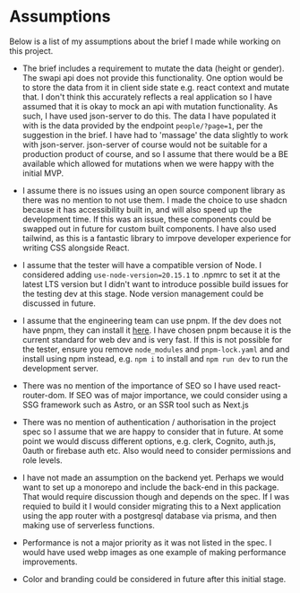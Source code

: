 # Assumptions

Below is a list of my assumptions about the brief I made while working on this project.

- The brief includes a requirement to mutate the data (height or gender). The swapi api does not provide this functionality. One option would be to store the data from it in client side state e.g. react context and mutate that. I don't think this accurately reflects a real application so I have assumed that it is okay to mock an api with mutation functionality. As such, I have used json-server to do this. The data I have populated it with is the data provided by the endpoint `people/?page=1`, per the suggestion in the brief. I have had to 'massage' the data slightly to work with json-server. json-server of course would not be suitable for a production product of course, and so I assume that there would be a BE available which allowed for mutations when we were happy with the initial MVP.

- I assume there is no issues using an open source component library as there was no mention to not use them. I made the choice to use shadcn because it has accessibility built in, and will also speed up the development time. If this was an issue, these components could be swapped out in future for custom built components. I have also used tailwind, as this is a fantastic library to imrpove developer experience for writing CSS alongside React.

- I assume that the tester will have a compatible version of Node. I considered adding `use-node-version=20.15.1` to .npmrc to set it at the latest LTS version but I didn't want to introduce possible build issues for the testing dev at this stage. Node version management could be discussed in future.

- I assume that the engineering team can use pnpm. If the dev does not have pnpm, they can install it [here](https://pnpm.io/installation). I have chosen pnpm because it is the current standard for web dev and is very fast. If this is not possible for the tester, ensure you remove `node_modules` and `pnpm-lock.yaml` and and install using npm instead, e.g. `npm i` to install and `npm run dev` to run the development server.

- There was no mention of the importance of SEO so I have used react-router-dom. If SEO was of major importance, we could consider using a SSG framework such as Astro, or an SSR tool such as Next.js

- There was no mention of authentication / authorisation in the project spec so I assume that we are happy to consider that in future. At some point we would discuss different options, e.g. clerk, Cognito, auth.js, 0auth or firebase auth etc. Also would need to consider permissions and role levels.

- I have not made an assumption on the backend yet. Perhaps we would want to set up a monorepo and include the back-end in this package. That would require discussion though and depends on the spec. If I was requied to build it I would consider migrating this to a Next application using the app router with a postgresql database via prisma, and then making use of serverless functions.

- Performance is not a major priority as it was not listed in the spec. I would have used webp images as one example of making performance improvements.

- Color and branding could be considered in future after this initial stage.
